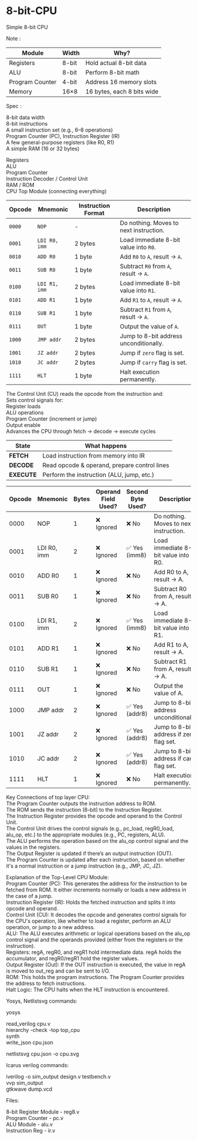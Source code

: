 # 8-bit-CPU

Simple 8-bit CPU

Note :

| Module          | Width | Why?                       |
| --------------- | ----- | -------------------------- |
| Registers       | 8-bit | Hold actual 8-bit data     |
| ALU             | 8-bit | Perform 8-bit math         |
| Program Counter | 4-bit | Address 16 memory slots    |
| Memory          | 16×8  | 16 bytes, each 8 bits wide |

Spec :

8-bit data width  
8-bit instructions  
A small instruction set (e.g., 6–8 operations)  
Program Counter (PC), Instruction Register (IR)  
A few general-purpose registers (like R0, R1)  
A simple RAM (16 or 32 bytes)  

Registers  
ALU  
Program Counter  
Instruction Decoder / Control Unit  
RAM / ROM  
CPU Top Module (connecting everything)  

| Opcode | Mnemonic      | Instruction Format | Description                            |
| ------ | ------------- | ------------------ | -------------------------------------- |
| `0000` | `NOP`         | -                  | Do nothing. Moves to next instruction. |
| `0001` | `LDI R0, imm` | 2 bytes            | Load immediate 8-bit value into `R0`.  |
| `0010` | `ADD R0`      | 1 byte             | Add `R0` to `A`, result → `A`.         |
| `0011` | `SUB R0`      | 1 byte             | Subtract `R0` from `A`, result → `A`.  |
| `0100` | `LDI R1, imm` | 2 bytes            | Load immediate 8-bit value into `R1`.  |
| `0101` | `ADD R1`      | 1 byte             | Add `R1` to `A`, result → `A`.         |
| `0110` | `SUB R1`      | 1 byte             | Subtract `R1` from `A`, result → `A`.  |
| `0111` | `OUT`         | 1 byte             | Output the value of `A`.               |
| `1000` | `JMP addr`    | 2 bytes            | Jump to 8-bit address unconditionally. |
| `1001` | `JZ addr`     | 2 bytes            | Jump if `zero` flag is set.            |
| `1010` | `JC addr`     | 2 bytes            | Jump if `carry` flag is set.           |
| `1111` | `HLT`         | 1 byte             | Halt execution permanently.            |


The Control Unit (CU) reads the opcode from the instruction and:  
Sets control signals for:  
Register loads  
ALU operations  
Program Counter (increment or jump)  
Output enable  
Advances the CPU through fetch → decode → execute cycles  

| State       | What happens                                 |
| ----------- | -------------------------------------------- |
| **FETCH**   | Load instruction from memory into IR         |
| **DECODE**  | Read opcode & operand, prepare control lines |
| **EXECUTE** | Perform the instruction (ALU, jump, etc.)    |


| Opcode | Mnemonic    | Bytes | Operand Field Used? | Second Byte Used? | Description                              |
| ------ | ----------- | ----- | ------------------- | ----------------- | ---------------------------------------- |
| 0000   | NOP         | 1     | ❌ Ignored           | ❌ No              | Do nothing. Moves to next instruction.   |
| 0001   | LDI R0, imm | 2     | ❌ Ignored           | ✅ Yes (imm8)      | Load immediate 8-bit value into R0.      |
| 0010   | ADD R0      | 1     | ❌ Ignored           | ❌ No              | Add R0 to A, result → A.                 |
| 0011   | SUB R0      | 1     | ❌ Ignored           | ❌ No              | Subtract R0 from A, result → A.          |
| 0100   | LDI R1, imm | 2     | ❌ Ignored           | ✅ Yes (imm8)      | Load immediate 8-bit value into R1.      |
| 0101   | ADD R1      | 1     | ❌ Ignored           | ❌ No              | Add R1 to A, result → A.                 |
| 0110   | SUB R1      | 1     | ❌ Ignored           | ❌ No              | Subtract R1 from A, result → A.          |
| 0111   | OUT         | 1     | ❌ Ignored           | ❌ No              | Output the value of A.                   |
| 1000   | JMP addr    | 2     | ❌ Ignored           | ✅ Yes (addr8)     | Jump to 8-bit address unconditionally.   |
| 1001   | JZ addr     | 2     | ❌ Ignored           | ✅ Yes (addr8)     | Jump to 8-bit address if zero flag set.  |
| 1010   | JC addr     | 2     | ❌ Ignored           | ✅ Yes (addr8)     | Jump to 8-bit address if carry flag set. |
| 1111   | HLT         | 1     | ❌ Ignored           | ❌ No              | Halt execution permanently.              |

Key Connections of top layer CPU:  
The Program Counter outputs the instruction address to ROM.  
The ROM sends the instruction (8-bit) to the Instruction Register.  
The Instruction Register provides the opcode and operand to the Control Unit.  
The Control Unit drives the control signals (e.g., pc_load, regR0_load, alu_op, etc.) to the appropriate modules (e.g., PC, registers, ALU).  
The ALU performs the operation based on the alu_op control signal and the values in the registers.  
The Output Register is updated if there’s an output instruction (OUT).  
The Program Counter is updated after each instruction, based on whether it's a normal instruction or a jump instruction (e.g., JMP, JC, JZ).  

Explanation of the Top-Level CPU Module:  
Program Counter (PC): This generates the address for the instruction to be fetched from ROM. It either increments normally or loads a new address in the case of a jump.  
Instruction Register (IR): Holds the fetched instruction and splits it into opcode and operand.  
Control Unit (CU): It decodes the opcode and generates control signals for the CPU's operation, like whether to load a register, perform an ALU operation, or jump to a new address.  
ALU: The ALU executes arithmetic or logical operations based on the alu_op control signal and the operands provided (either from the registers or the instruction).  
Registers: regA, regR0, and regR1 hold intermediate data. regA holds the accumulator, and regR0/regR1 hold the register values.  
Output Register (Out): If the OUT instruction is executed, the value in regA is moved to out_reg and can be sent to I/O.  
ROM: This holds the program instructions. The Program Counter provides the address to fetch instructions.  
Halt Logic: The CPU halts when the HLT instruction is encountered.  

Yosys, Netlistsvg commands:  

yosys  

read_verilog cpu.v  
hierarchy -check -top top_cpu  
synth  
write_json cpu.json  

netlistsvg cpu.json -o cpu.svg  

Icarus verilog commands:  

iverilog -o sim_output design.v testbench.v  
vvp sim_output  
gtkwave dump.vcd  

Files:

8-bit Register Module - reg8.v  
Program Counter - pc.v  
ALU Module - alu.v  
Instruction Reg - ir.v  



